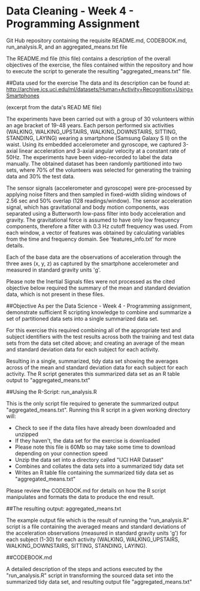 # Data Cleaning - Week 4 - Programming Assignment
Git Hub repository containing the requisite README.md, CODEBOOK.md, run_analysis.R, and an aggregated_means.txt file

The README.md file (this file) contains a description of the overall objectives of the exercise, the files contained within the repository and how to execute the script to generate the resulting "aggregated_means.txt" file.

##Data used for the exercise
The data and its description can be found at:
http://archive.ics.uci.edu/ml/datasets/Human+Activity+Recognition+Using+Smartphones

(excerpt from the data's READ ME file)

The experiments have been carried out with a group of 30 volunteers within an age bracket of 19-48 years. Each person performed six activities (WALKING, WALKING_UPSTAIRS, WALKING_DOWNSTAIRS, SITTING, STANDING, LAYING) wearing a smartphone (Samsung Galaxy S II) on the waist. Using its embedded accelerometer and gyroscope, we captured 3-axial linear acceleration and 3-axial angular velocity at a constant rate of 50Hz. The experiments have been video-recorded to label the data manually. The obtained dataset has been randomly partitioned into two sets, where 70% of the volunteers was selected for generating the training data and 30% the test data. 

The sensor signals (accelerometer and gyroscope) were pre-processed by applying noise filters and then sampled in fixed-width sliding windows of 2.56 sec and 50% overlap (128 readings/window). The sensor acceleration signal, which has gravitational and body motion components, was separated using a Butterworth low-pass filter into body acceleration and gravity. The gravitational force is assumed to have only low frequency components, therefore a filter with 0.3 Hz cutoff frequency was used. From each window, a vector of features was obtained by calculating variables from the time and frequency domain. See 'features_info.txt' for more details. 

Each of the base data are the observations of acceleration through the three axes (x, y, z) as captured by the smartphone accelerometer and measured in standard gravity units 'g'.

Please note the Inertial Signals files were not processed as the cited objective below required the summary of the mean and standard deviation data, which is not present in these files.

##Objective
As per the Data Science - Week 4 - Programming assignment, demonstrate sufficient R scripting knowledge to combine and summarize a set of partitioned data sets into a single summarized data set.

For this exercise this required combining all of the appropriate test and subject identifiers with the test results across both the training and test data sets from the data set cited above; and creating an average of the mean and standard deviation data for each subject for each activity.

Resulting in a single, summarized, tidy data set showing the averages across of the mean and standard deviation data for each subject for each activity.  The R script generates this summarized data set as an R table output to "aggregated_means.txt"

##Using the R-Script:  run_analysis.R

This is the only script file required to generate the summarized output "aggregated_means.txt".  Running this R script in a given working directory will:
* Check to see if the data files have already been downloaded and unzipped
* If they haven't, the data set for the exercise is downloaded
* Please note this file is 60Mb so may take some time to download depending on your connection speed
* Unzip the data set into a directory called "UCI HAR Dataset"
* Combines and collates the data sets into a summarized tidy data set
* Writes an R table file containing the summarized tidy data set as "aggregated_means.txt"

Please review the CODEBOOK.md for details on how the R script manipulates and formats the data to produce the end result.

##The resulting output:  aggregated_means.txt

The example output file which is the result of running the "run_analysis.R" script is a file containing the averaged means and standard deviations of the acceleration observations (measured in standard gravity units 'g') for each subject (1-30) for each activity (WALKING, WALKING_UPSTAIRS, WALKING_DOWNSTAIRS, SITTING, STANDING, LAYING).

##CODEBOOK.md

A detailed description of the steps and actions executed by the "run_analysis.R" script in transforming the sourced data set into the summarized tidy data set, and resulting output file "aggregated_means.txt"


